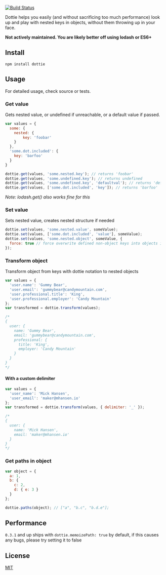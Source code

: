 [![Build Status](https://travis-ci.org/mickhansen/dottie.js.svg?branch=master)](https://travis-ci.org/mickhansen/dottie.js)

Dottie helps you easily (and without sacrificing too much performance) look up and play with nested keys in objects, without them throwing up in your face.

**Not actively maintained. You are likely better off using lodash or ES6+**

## Install
    npm install dottie

## Usage
For detailed usage, check source or tests.

### Get value
Gets nested value, or undefined if unreachable, or a default value if passed.

```js
var values = {
  some: {
    nested: {
        key: 'foobar'
    }
  },
  'some.dot.included': {
    key: 'barfoo'
  }
}

dottie.get(values, 'some.nested.key'); // returns 'foobar'
dottie.get(values, 'some.undefined.key'); // returns undefined
dottie.get(values, 'some.undefined.key', 'defaultval'); // returns 'defaultval'
dottie.get(values, ['some.dot.included', 'key']); // returns 'barfoo'
```

*Note: lodash.get() also works fine for this* 

### Set value

Sets nested value, creates nested structure if needed

```js
dottie.set(values, 'some.nested.value', someValue);
dottie.set(values, ['some.dot.included', 'value'], someValue);
dottie.set(values, 'some.nested.object', someValue, {
  force: true // force overwrite defined non-object keys into objects if needed
});
```

### Transform object
Transform object from keys with dottie notation to nested objects

```js
var values = {
  'user.name': 'Gummy Bear',
  'user.email': 'gummybear@candymountain.com',
  'user.professional.title': 'King',
  'user.professional.employer': 'Candy Mountain'
};
var transformed = dottie.transform(values);

/*
{
  user: {
    name: 'Gummy Bear',
    email: 'gummybear@candymountain.com',
    professional: {
      title: 'King',
      employer: 'Candy Mountain'
    }
  }
}
*/
```

#### With a custom delimiter

```js
var values = {
  'user_name': 'Mick Hansen',
  'user_email': 'maker@mhansen.io'
};
var transformed = dottie.transform(values, { delimiter: '_' });

/*
{
  user: {
    name: 'Mick Hansen',
    email: 'maker@mhansen.io'
  }
}
*/
```

### Get paths in object
```js
var object = {
  a: 1,
  b: {
    c: 2,
    d: { e: 3 }
  }
};

dottie.paths(object); // ["a", "b.c", "b.d.e"];
```

## Performance

`0.3.1` and up ships with `dottie.memoizePath: true` by default, if this causes any bugs, please try setting it to false

## License

[MIT](https://github.com/mickhansen/dottie.js/blob/master/LICENSE)
